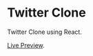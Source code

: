 # Twitter Clone

Twitter Clone using React.

[Live Preview](https://twitter-clone.erfanhabibipanah.vercel.app/).
